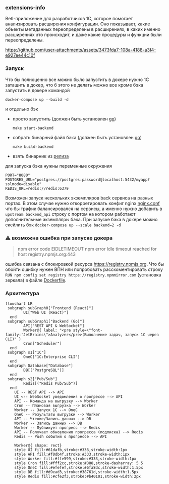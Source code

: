 ### extensions-info
Веб-приложение для разработчиков 1С, которое помогает анализировать расширения конфигурации.
Оно показывает, какие объекты метаданных переопределены в расширениях, в каких именно расширениях это происходит, и даже какие процедуры и функции были переопределены.

https://github.com/user-attachments/assets/3473fda7-108a-4188-a3f4-e927ee44c10f


### Запуск

Что бы полноценно все можно было запустить в докере нужно 1С 
затащить в докер, что б этого не делать можно все кроме бэка запустить в докере
командой
 ```
docker-compose up --build -d
 ```
и отдельно бэк 

* просто запустить (должен быть установлен [go](https://go.dev/dl/)) 
    ```
    make start-backend 
    ```
* собрать бинарный файл бэка (должен быть установлен [go](https://go.dev/dl/))
    ```
    make build-backend
    ```
* взять бинарник из [релиза](https://github.com/LazarenkoA/extensions-info/releases)

для запуска бэка нужны переменные окружения
```
PORT="8080"
POSTGRES_URL="postgres://postgres:password@localhost:5432/myapp?sslmode=disable"
REDIS_URL=redis://redis:6379
```
Возможен запуск нескольких экземпляров back сервиса на разных портах. 
В этом случае нужно откорретировать конфиг nginx [nginx.conf](frontend%2Fnginx.conf)
что бы трафик балансировался на сервисы, а именно нужно добавить в `upstream backend_api` строку с портом на котором работают 
дополнительные экземпляры бэка. 
При запуске бэка в докере можно скейлить бэк ``docker-compose up --scale backend=2 -d``

### ⚠️ возможна ошибка при запуске докера
> npm error code EIDLETIMEOUT
> npm error Idle timeout reached for host registry.npmjs.org:443

ошибка связана с блокировкой ресурса https://registry.npmjs.org. Что бы обойти ошибку нужен ВПН или попробовать
расскоментировать строку `RUN npm config set registry https://registry.npmmirror.com` (установка зеркала)
в файле [Dockerfile](frontend%2FDockerfile).

### Архитектура 

```mermaid
flowchart LR
 subgraph subGraph0["Frontend (React)"]
        UI["Web UI (React)"]
  end
 subgraph subGraph1["Backend (Go)"]
        API["REST API & WebSocket"]
        Worker@{ label: "<pre style=\"font-family:'JetBrains\">Analyzer</pre>(Выполнение задач, запуск 1С через CLI)" }
        Cron["Scheduler"]
  end
 subgraph s1["1С"]
        OneC["1C:Enterprise CLI"]
  end
 subgraph Database["Database"]
        DB[("PostgreSQL")]
  end
 subgraph s2["Pub/Sub"]
        Redis[("Redis Pub/Sub")]
  end
    UI -- REST API --> API
    UI <-- WebSocket уведомления о прогрессе --> API
    API -- Команда на выгрузку --> Worker
    Cron -- Плановая выгрузка --> Worker
    Worker -- Запуск 1С --> OneC
    OneC -- Результаты выгрузки --> Worker
    API -- Чтение/Запись данных --> DB
    Worker -- Запись данных --> DB
    Worker -- Публикует прогресс --> Redis
    API -- Получает обновления прогресса (подписка) --> Redis
    Redis -- Push событий о прогрессе --> API

    Worker@{ shape: rect}
    style UI fill:#61dafb,stroke:#333,stroke-width:1px
    style API fill:#f0db4f,stroke:#333,stroke-width:1px
    style Worker fill:#ffe599,stroke:#333,stroke-width:1px
    style Cron fill:#fff2cc,stroke:#888,stroke-dasharray: 5 5
    style OneC fill:#efefef,stroke:#6fa8dc,stroke-width:1.5px
    style DB fill:#d9ead3,stroke:#38761d,stroke-width:1.5px
    style Redis fill:#cfe2f3,stroke:#b40101,stroke-width:2px




```